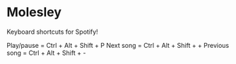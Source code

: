 # Molesley
Keyboard shortcuts for Spotify!

Play/pause = Ctrl + Alt + Shift + P
Next song = Ctrl + Alt + Shift + +
Previous song = Ctrl + Alt + Shift + -
